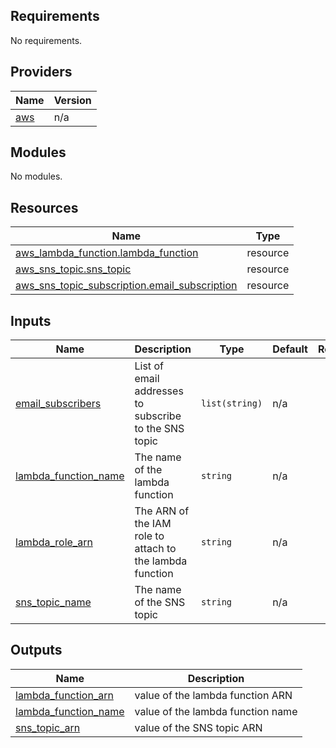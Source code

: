 ## Requirements

No requirements.

## Providers

| Name | Version |
|------|---------|
| <a name="provider_aws"></a> [aws](#provider\_aws) | n/a |

## Modules

No modules.

## Resources

| Name | Type |
|------|------|
| [aws_lambda_function.lambda_function](https://registry.terraform.io/providers/hashicorp/aws/latest/docs/resources/lambda_function) | resource |
| [aws_sns_topic.sns_topic](https://registry.terraform.io/providers/hashicorp/aws/latest/docs/resources/sns_topic) | resource |
| [aws_sns_topic_subscription.email_subscription](https://registry.terraform.io/providers/hashicorp/aws/latest/docs/resources/sns_topic_subscription) | resource |

## Inputs

| Name | Description | Type | Default | Required |
|------|-------------|------|---------|:--------:|
| <a name="input_email_subscribers"></a> [email\_subscribers](#input\_email\_subscribers) | List of email addresses to subscribe to the SNS topic | `list(string)` | n/a | yes |
| <a name="input_lambda_function_name"></a> [lambda\_function\_name](#input\_lambda\_function\_name) | The name of the lambda function | `string` | n/a | yes |
| <a name="input_lambda_role_arn"></a> [lambda\_role\_arn](#input\_lambda\_role\_arn) | The ARN of the IAM role to attach to the lambda function | `string` | n/a | yes |
| <a name="input_sns_topic_name"></a> [sns\_topic\_name](#input\_sns\_topic\_name) | The name of the SNS topic | `string` | n/a | yes |

## Outputs

| Name | Description |
|------|-------------|
| <a name="output_lambda_function_arn"></a> [lambda\_function\_arn](#output\_lambda\_function\_arn) | value of the lambda function ARN |
| <a name="output_lambda_function_name"></a> [lambda\_function\_name](#output\_lambda\_function\_name) | value of the lambda function name |
| <a name="output_sns_topic_arn"></a> [sns\_topic\_arn](#output\_sns\_topic\_arn) | value of the SNS topic ARN |